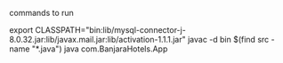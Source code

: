 

commands to run

export CLASSPATH="bin:lib/mysql-connector-j-8.0.32.jar:lib/javax.mail.jar:lib/activation-1.1.1.jar"
javac -d bin $(find src -name "*.java")
java com.BanjaraHotels.App